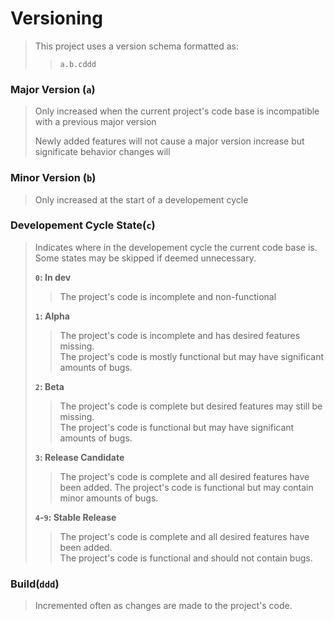 # Versioning
> This project uses a version schema formatted as:
> > `a.b.cddd`  

### Major Version (`a`)   
> Only increased when the current project's code base is incompatible with a previous major version  
>
> Newly added features will not cause a major version increase but significate behavior changes will  

### Minor Version (`b`)  
> Only increased at the start of a developement cycle  

### Developement Cycle State(`c`)  
> Indicates where in the developement cycle the current code base is.  
> Some states may be skipped if deemed unnecessary.  
>
> **`0`: In dev**  
> > The project's code is incomplete and non-functional  
>
> **`1`: Alpha**  
> > The project's code is incomplete and has desired features missing.  
> > The project's code is mostly functional but may have significant amounts of bugs.  
>
> **`2`: Beta**  
> > The project's code is complete but desired features may still be missing.  
> > The project's code is functional but may have significant amounts of bugs.  
>
> **`3`: Release Candidate**  
> > The project's code is complete and all desired features have been added. 
> > The project's code is functional but may contain minor amounts of bugs.
>
> **`4`-`9`: Stable Release**  
> > The project's code is complete and all desired features have been added.  
> > The project's code is functional and should not contain bugs.  

### Build(`ddd`)
> Incremented often as changes are made to the project's code.
